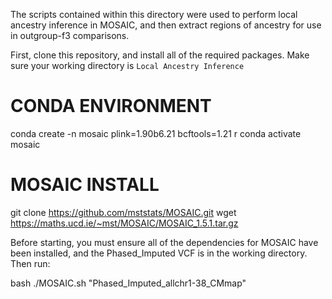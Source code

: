 The scripts contained within this directory were used to perform local ancestry inference in MOSAIC, and then extract regions of ancestry for use in outgroup-f3 comparisons.

First, clone this repository, and install all of the required packages. Make sure your working directory is `Local Ancestry Inference`

# CONDA ENVIRONMENT #
conda create -n mosaic plink=1.90b6.21 bcftools=1.21 r
conda activate mosaic

# MOSAIC INSTALL #
git clone https://github.com/mststats/MOSAIC.git
wget https://maths.ucd.ie/~mst/MOSAIC/MOSAIC_1.5.1.tar.gz

Before starting, you must ensure all of the dependencies for MOSAIC have been installed, and the Phased_Imputed VCF is in the working directory. Then run:

bash ./MOSAIC.sh "Phased_Imputed_allchr1-38_CMmap"